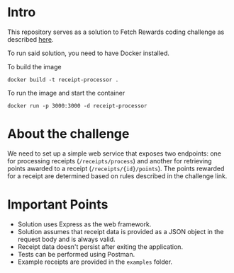 # Intro

This repository serves as a solution to Fetch Rewards coding challenge as described [here](https://github.com/fetch-rewards/receipt-processor-challenge).

To run said solution, you need to have Docker installed.

To build the image
```
docker build -t receipt-processor .
```
To run the image and start the container
```
docker run -p 3000:3000 -d receipt-processor
```

# About the challenge

We need to set up a simple web service that exposes two endpoints: one for processing receipts (`/receipts/process`) and another for retrieving points awarded to a receipt (`/receipts/{id}/points`). The points rewarded for a receipt are determined based on rules described in the challenge link.

# Important Points

- Solution uses Express as the web framework.
- Solution assumes that receipt data is provided as a JSON object in the request body and is always valid.
- Receipt data doesn't persist after exiting the application.
- Tests can be performed using Postman.
- Example receipts are provided in the `examples` folder.